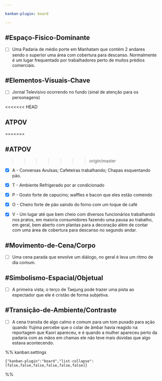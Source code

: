 ```yaml
---

kanban-plugin: board

---
```


## #Espaço-Fisico-Dominante

- [ ] Uma Padaria de médio porte em Manhatam que contém 2 andares sendo o superior uma área com cobertura para descanso. Normalmente é um lugar frequentado por trabalhadores perto de muitos prédios comerciais.


## #Elementos-Visuais-Chave

- [ ] Jornal Televisivo ocorrendo no fundo (sinal de atenção para os personagens)


<<<<<<< HEAD
## ATPOV
=======
## #ATPOV
>>>>>>> origin/master

- [x] A - Conversas Avulsas; Cafeteiras trabalhando; Chapas esquentando pão.
- [x] T - Ambiente Refrigerado por ar condicionado
- [x] P - Gosto forte de capucino; waffles e bacon que eles estão comendo
- [x] O - Cheiro forte de pão saindo do forno com um toque de café
- [x] V - Um lugar até que bem cheio com diversos funcionários trabalhando nos pratos, em maioria consumidores fazendo uma pausa ao trabalho, em geral, bem aberto com plantas para a decoração além de contar com uma área de cobertura para descanso no segundo andar.


## #Movimento-de-Cena/Corpo

- [ ] Uma cena parada que envolve um diálogo, no geral é leva um ritmo de dia comum.


## #Simbolismo-Espacial/Objetual

- [ ] A primeira vista, o terço de Taejung pode trazer uma pista ao espectador que ele é cristão de forma subjetiva.


## #Transição-de-Ambiente/Contraste

- [ ] A cena transita de algo calmo e comum para um tom puxado para ação quando Yujima percebe que o colar de âmbar havia reagido na reportagem que Kaori apareceu, e é quando a mulher apareceu perto da padaria com as mãos em chamas ele não teve mais dúvidas que algo estava acontecendo.




%% kanban:settings
```
{"kanban-plugin":"board","list-collapse":[false,false,false,false,false,false]}
```
%%